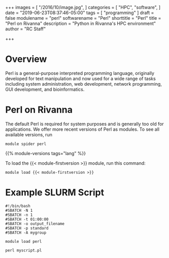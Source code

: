 +++
images = [
  "/2016/10/image.jpg",
]
categories = [
  "HPC",
  "software",
]
date = "2019-06-23T08:37:46-05:00"
tags = [
  "programming"
]
draft = false
modulename = "perl"
softwarename = "Perl"
shorttitle = "Perl"
title = "Perl on Rivanna"
description = "Python in Rivanna's HPC environment"
author = "RC Staff"

+++
# Overview
Perl is a general-purpose interpreted programming language, originally developed for text manipulation and now used for a wide range of tasks including system administration, web development, network programming, GUI development, and bioinformatics.

# Perl on Rivanna
The default Perl is required for system purposes and is generally too old for applications. We offer more recent versions of Perl as modules. To see all available versions, run
```
module spider perl
```

{{% module-versions tags="lang" %}}

To load the {{< module-firstversion >}} module, run this command:
```
module load {{< module-firstversion >}}
```

# Example SLURM Script
```
#!/bin/bash
#SBATCH -N 1
#SBATCH -n 1
#SBATCH -t 01:00:00
#SBATCH -o output_filename
#SBATCH -p standard
#SBATCH -A mygroup

module load perl

perl myscript.pl
```

